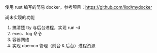 使用 rust 编写的简易 docker，参考项目：https://github.com/lixd/mydocker

尚未实现的功能
1. 搞清楚 tty 与后台进程，实现 run -d
2. exec、log 命令
3. 容器网络
4. 实现 daemon 管理（前台 & 后台）进程资源
